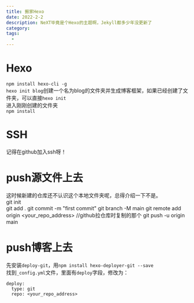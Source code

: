 ```yaml
---
title: 搬家Hexo
date: 2022-2-2
description: NeXT毕竟是个Hexo的主题啊，Jekyll都多少年没更新了
category: 
tags:
  - 
---
```

# Hexo
`npm install hexo-cli -g`  
`hexo init blog`创建一个名为blog的文件夹并生成博客框架，如果已经创建了文件夹，可以直接`hexo init`  
进入刚刚创建的文件夹  
`npm install `

# SSH
记得在github加入ssh呀！

# push源文件上去
这时候新建的仓库还不认识这个本地文件夹呢，总得介绍一下不是。  
git init  
git add . 
git commit -m "first commit"
git branch -M main
git remote add origin <your_repo_address>      //github拉仓库时复制的那个
git push -u origin main

# push博客上去
先安装`deploy-git`，用`npm install hexo-deployer-git --save`  
找到`_config.yml`文件，里面有`deploy`字段，修改为：
```
deploy:
  type: git
  repo: <your_repo_address>
```


